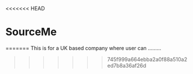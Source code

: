 <<<<<<< HEAD
# SourceMe

=======
This is for a UK based company where user can .........
>>>>>>> 745f999a664ebba2a0f88a510a2ed7b8a36af26d
